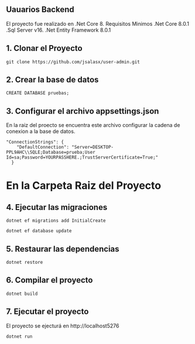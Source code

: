 ## Uauarios Backend
El proyecto fue realizado en .Net Core 8.
Requisitos Minimos
.Net Core 8.0.1
.Sql Server v16.
.Net Entity Framework 8.0.1

## 1. Clonar el Proyecto
```
git clone https://github.com/jsalasx/user-admin.git
```

## 2. Crear la base de datos
```
CREATE DATABASE pruebas;
```

## 3. Configurar el archivo appsettings.json
En la raiz del proecto se encuentra este archivo configurar la cadena de conexion a la base de datos.
```
"ConnectionStrings": {
    "DefaultConnection": "Server=DESKTOP-PPL9AHC\\SQLE;Database=prueba;User Id=sa;Password=YOURPASSHERE.;TrustServerCertificate=True;"
  }
```
# En la Carpeta Raiz del Proyecto

## 4. Ejecutar las migraciones

```
dotnet ef migrations add InitialCreate
```
```
dotnet ef database update
```

## 5. Restaurar las dependencias 
```
dotnet restore
```

## 6. Compilar el proyecto 
```
dotnet build
```

## 7. Ejecutar el proyecto
El proyecto se ejecturá en http://localhost5276
```
dotnet run
```



